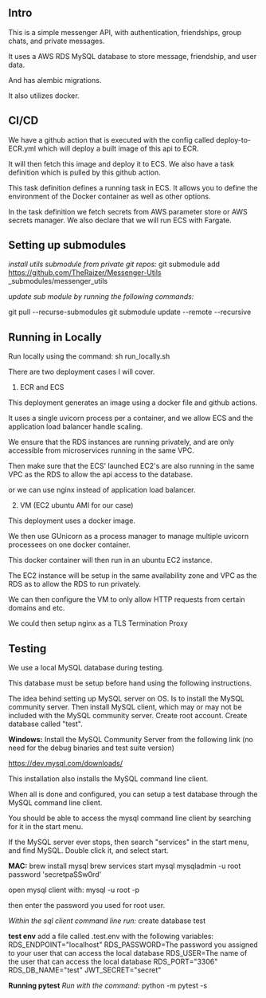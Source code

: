 ## Intro

This is a simple messenger API, with authentication, friendships, group chats, and private messages.

It uses a AWS RDS MySQL database to store message, friendship, and user data.

And has alembic migrations.

It also utilizes docker.

## CI/CD

We have a github action that is executed with the config called deploy-to-ECR.yml which will deploy a built image of this api to ECR.

It will then fetch this image and deploy it to ECS.
We also have a task definition which is pulled by this github action.

This task definition defines a running task in ECS. It allows you to define the environment of the Docker container as well as other options.

In the task definition we fetch secrets from AWS parameter store or AWS secrets manager. We also declare that we will run ECS with Fargate.

## Setting up submodules

_install utils submodule from private git repos:_
git submodule add https://github.com/TheRaizer/Messenger-Utils \_submodules/messenger_utils

_update sub module by running the following commands:_

git pull --recurse-submodules
git submodule update --remote --recursive

## Running in Locally

Run locally using the command:
sh run_locally.sh

There are two deployment cases I will cover.

1. ECR and ECS

This deployment generates an image using a docker file and github actions.

It uses a single uvicorn process per a container, and we allow ECS and the application load balancer handle scaling.

We ensure that the RDS instances are running privately, and are only accessible from microservices running in the same VPC.

Then make sure that the ECS' launched EC2's are also running in the same VPC as the RDS to allow the api access to the database.

or we can use nginx instead of application load balancer.

2. VM (EC2 ubuntu AMI for our case)

This deployment uses a docker image.

We then use GUnicorn as a process manager to manage multiple uvicorn processees on one docker container.

This docker container will then run in an ubuntu EC2 instance.

The EC2 instance will be setup in the same availability zone and VPC as the RDS as to allow the RDS to run privately.

We can then configure the VM to only allow HTTP requests from certain domains and etc.

We could then setup nginx as a TLS Termination Proxy

## Testing

We use a local MySQL database during testing.

This database must be setup before hand using the following instructions.

The idea behind setting up MySQL server on OS. Is to install the MySQL community server.
Then install MySQL client, which may or may not be included with the MySQL community server.
Create root account.
Create database called "test".

**Windows:**
Install the MySQL Community Server from the following link (no need for the debug binaries and test suite version)

https://dev.mysql.com/downloads/

This installation also installs the MySQL command line client.

When all is done and configured, you can setup a test database through the MySQL command line client.

You should be able to access the mysql command line client by searching for it in the start menu.

If the MySQL server ever stops, then search "services" in the start menu, and find MySQL. Double click it, and select start.

**MAC:**
brew install mysql
brew services start mysql
mysqladmin -u root password 'secretpaSSw0rd'

open mysql client with:
mysql -u root -p

then enter the password you used for root user.

_Within the sql client command line run:_
create database test

**test env**
add a file called .test.env with the following variables:
RDS_ENDPOINT="localhost"
RDS_PASSWORD=The password you assigned to your user that can access the local database
RDS_USER=The name of the user that can access the local database
RDS_PORT="3306"
RDS_DB_NAME="test"
JWT_SECRET="secret"

**Running pytest**
_Run with the command:_
python -m pytest -s
